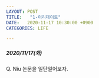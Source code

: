 ```yaml
---
LAYOUT: POST
TITLE:   "1-이리데이트"
DATE:   2020-11-17 10:30:00 +0900
CATEGORIES: LIFE

---
```




#####  2020/11/17(화)

 
Q. Niu 논문을 일단일어보자.


